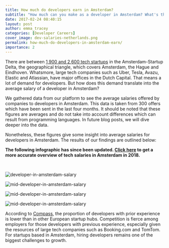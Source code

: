 ```yaml
---
title: How much do developers earn in Amsterdam?
subtitle: "How much can you make as a developer in Amsterdam? What's the average salary for developers with 2 to 4 years experience? We gathered data from our platform to see the average salaries offered by companies to developers in Amsterdam."
date: 2017-02-24 08:40:15
layout: post
author: emma_tracey
categories: [Developer Careers]
cover_image: dev-salaries-netherlands.png
permalink: how-much-do-developers-in-amsterdam-earn/
importance: 2
---
```


There are between [1,900 and 2,600 tech startups](http://blog.honeypot.io/amsterdam-tech-map/) in the Amsterdam-Startup Delta, the geographical triangle, which covers Amsterdam, the Hague and Eindhoven. Whatsmore, large tech companies such as Uber, Tesla, Avazu, Elastic and Atlassian, have major offices in the Dutch Capital. That means a lot of demand for developers. But how does this demand translate into the average salary of a developer in Amsterdam? 

<!--more-->

We gathered data from our platform to see the average salaries offered by companies to developers in Amsterdam. This data is taken from 300 offers which have been sent in the last four months. It should be noted that these figures are averages and do not take into account differences which can result from programming languages. In future blog posts, we will dive deeper into the data. 

Nonetheless, these figures give some insight into average salaries for developers in Amsterdam. The results of our findings are outlined below:

**The following infographic has since been updated. [Click here](http://blog.honeypot.io/how-much-do-developers-earn-in-amsterdam-2018/) to get a more accurate overview of tech salaries in Amsterdam in 2018.**

<br />

![developer-in-amsterdam-salary](/assets/images/by-experience-netherlands-eng.png)


![mid-developer-in-amsterdam-salary](/assets/images/4-6-years-experience-netherlands-eng.png)

![mid-developer-in-amsterdam-salary](/assets/images/6-8-years-experience-netherlands-eng.png)


![mid-developer-in-amsterdam-salary](/assets/images/8plus-years-experience-netherlands-eng.png)

According to [Compass](http://startup-ecosystem.compass.co/ser2015/), the proportion of developers with prior experience is lower than in other European startup hubs. Competition is fierce among employers for those developers with previous experience, especially given the resources of large tech companies such as Booking.com and TomTom. For startups based in Amsterdam, hiring developers remains one of the biggest challenges to growth.

